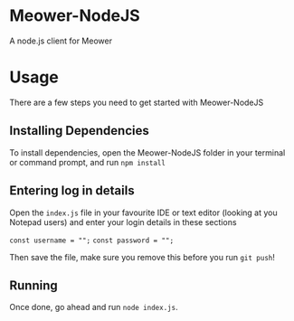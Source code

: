 # Meower-NodeJS
A node.js client for Meower

# Usage
There are a few steps you need to get started with Meower-NodeJS

## Installing Dependencies
To install dependencies, open the Meower-NodeJS folder in your terminal or command prompt, and run `npm install`

## Entering log in details
Open the `index.js` file in your favourite IDE or text editor (looking at you Notepad users) and enter your login details in these sections

`const username = "";`
`const password = "";`

Then save the file, make sure you remove this before you run `git push`!

## Running
Once done, go ahead and run `node index.js`.